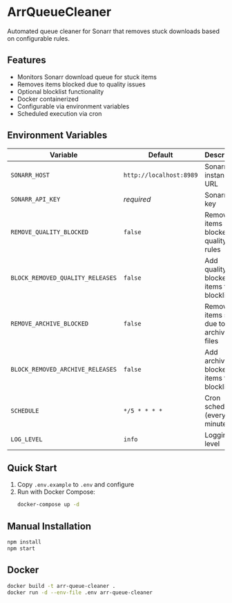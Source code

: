 # ArrQueueCleaner

Automated queue cleaner for Sonarr that removes stuck downloads based on configurable rules.

## Features

- Monitors Sonarr download queue for stuck items
- Removes items blocked due to quality issues
- Optional blocklist functionality
- Docker containerized
- Configurable via environment variables
- Scheduled execution via cron

## Environment Variables

| Variable | Default | Description |
|----------|---------|-------------|
| `SONARR_HOST` | `http://localhost:8989` | Sonarr instance URL |
| `SONARR_API_KEY` | *required* | Sonarr API key |
| `REMOVE_QUALITY_BLOCKED` | `false` | Remove items blocked by quality rules |
| `BLOCK_REMOVED_QUALITY_RELEASES` | `false` | Add quality-blocked items to blocklist |
| `REMOVE_ARCHIVE_BLOCKED` | `false` | Remove items stuck due to archive files |
| `BLOCK_REMOVED_ARCHIVE_RELEASES` | `false` | Add archive-blocked items to blocklist |
| `SCHEDULE` | `*/5 * * * *` | Cron schedule (every 5 minutes) |
| `LOG_LEVEL` | `info` | Logging level |

## Quick Start

1. Copy `.env.example` to `.env` and configure
2. Run with Docker Compose:
   ```bash
   docker-compose up -d
   ```

## Manual Installation

```bash
npm install
npm start
```

## Docker

```bash
docker build -t arr-queue-cleaner .
docker run -d --env-file .env arr-queue-cleaner
```

